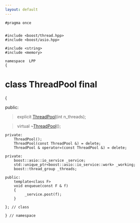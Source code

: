 ```yaml
---
layout: default
---
```


~~~ { .cpp }
#pragma once


#include <boost/thread.hpp>
#include <boost/asio.hpp>

#include <string>
#include <memory>

namespace  LPP 
{
~~~

# class ThreadPool final

{

public:

>    explicit [ThreadPool](threadpool.cpp.md)(int n_threads);

>    virtual ~[ThreadPool](threadpool.cpp.md)();

~~~ { .cpp }
private:
    ThreadPool();
    ThreadPool(const ThreadPool &) = delete;
    ThreadPool & operator=(const ThreadPool &) = delete;

private:
    boost::asio::io_service _service;
    std::unique_ptr<boost::asio::io_service::work> _working;
    boost::thread_group _threads;

public:
    template<class F>
    void enqueue(const F & f)
    {
         _service.post(f);
    }

}; // class

} // namespace
~~~
